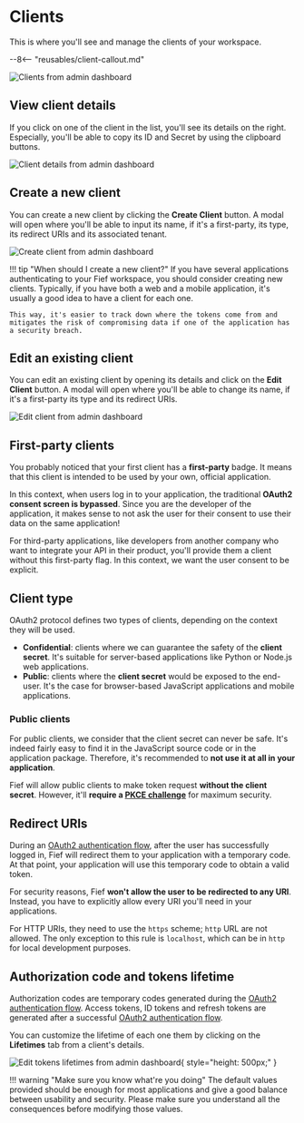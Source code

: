# Clients

This is where you'll see and manage the clients of your workspace.

--8<-- "reusables/client-callout.md"

![Clients from admin dashboard](/assets/images/admin-clients.png)

## View client details

If you click on one of the client in the list, you'll see its details on the right. Especially, you'll be able to copy its ID and Secret by using the clipboard buttons.

![Client details from admin dashboard](/assets/images/admin-clients-detail.png)

## Create a new client

You can create a new client by clicking the **Create Client** button. A modal will open where you'll be able to input its name, if it's a first-party, its type, its redirect URIs and its associated tenant.

![Create client from admin dashboard](/assets/images/admin-clients-create.png)

!!! tip "When should I create a new client?"
    If you have several applications authenticating to your Fief workspace, you should consider creating new clients. Typically, if you have both a web and a mobile application, it's usually a good idea to have a client for each one.

    This way, it's easier to track down where the tokens come from and mitigates the risk of compromising data if one of the application has a security breach.

## Edit an existing client

You can edit an existing client by opening its details and click on the **Edit Client** button. A modal will open where you'll be able to change its name, if it's a first-party its type and its redirect URIs.

![Edit client from admin dashboard](/assets/images/admin-clients-edit.png)

## First-party clients

You probably noticed that your first client has a **first-party** badge. It means that this client is intended to be used by your own, official application.

In this context, when users log in to your application, the traditional **OAuth2 consent screen is bypassed**. Since you are the developer of the application, it makes sense to not ask the user for their consent to use their data on the same application!

For third-party applications, like developers from another company who want to integrate your API in their product, you'll provide them a client without this first-party flag. In this context, we want the user consent to be explicit.

## Client type

OAuth2 protocol defines two types of clients, depending on the context they will be used.

* **Confidential**: clients where we can guarantee the safety of the **client secret**. It's suitable for server-based applications like Python or Node.js web applications.
* **Public**: clients where the **client secret** would be exposed to the end-user. It's the case for browser-based JavaScript applications and mobile applications.

### Public clients

For public clients, we consider that the client secret can never be safe. It's indeed fairly easy to find it in the JavaScript source code or in the application package. Therefore, it's recommended to **not use it at all in your application**.

Fief will allow public clients to make token request **without the client secret**. However, it'll **require a [PKCE challenge](../going-further/pkce.md)** for maximum security.

## Redirect URIs

During an [OAuth2 authentication flow](../getting-started/oauth2.md), after the user has successfully logged in, Fief will redirect them to your application with a temporary code. At that point, your application will use this temporary code to obtain a valid token.

For security reasons, Fief **won't allow the user to be redirected to any URI**. Instead, you have to explicitly allow every URI you'll need in your applications.

For HTTP URIs, they need to use the `https` scheme; `http` URL are not allowed. The only exception to this rule is `localhost`, which can be in `http` for local development purposes.

## Authorization code and tokens lifetime

Authorization codes are temporary codes generated during the [OAuth2 authentication flow](../getting-started/oauth2.md). Access tokens, ID tokens and refresh tokens are generated after a successful [OAuth2 authentication flow](../getting-started/oauth2.md#access-token-and-id-token).

You can customize the lifetime of each one them by clicking on the **Lifetimes** tab from a client's details.

![Edit tokens lifetimes from admin dashboard](/assets/images/admin-clients-lifetimes.png){ style="height: 500px;" }

!!! warning "Make sure you know what're you doing"
    The default values provided should be enough for most applications and give a good balance between usability and security. Please make sure you understand all the consequences before modifying those values.

